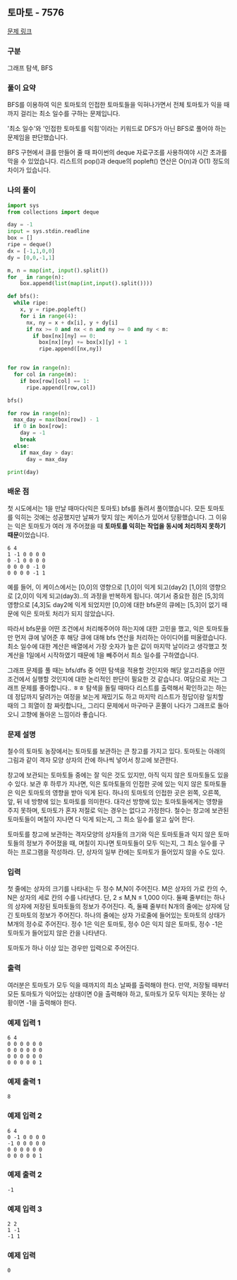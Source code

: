 ## 토마토 - 7576

[문제 링크](https://www.acmicpc.net/problem/7576)

### 구분

그래프 탐색, BFS

### 풀이 요약

BFS를 이용하여 익은 토마토의 인접한 토마토들을 익혀나가면서 전체 토마토가 익을 때까지 걸리는 최소 일수를 구하는 문제입니다.

'최소 일수'와 '인접한 토마토를 익힘'이라는 키워드로 DFS가 아닌 BFS로 풀어야 하는 문제임을 판단했습니다.

BFS 구현에서 큐를 만들어 줄 때 파이썬의 deque 자료구조를 사용하여야 시간 초과를 막을 수 있었습니다. 리스트의 pop()과 deque의 popleft() 연산은 O(n)과 O(1) 정도의 차이가 있습니다.

### 나의 풀이

```python
import sys
from collections import deque

day = -1
input = sys.stdin.readline
box = []
ripe = deque()
dx = [-1,1,0,0]
dy = [0,0,-1,1]

m, n = map(int, input().split())
for _ in range(n):
    box.append(list(map(int,input().split())))

def bfs():
  while ripe:
    x, y = ripe.popleft()
    for i in range(4):
      nx, ny = x + dx[i], y + dy[i]
      if nx >= 0 and nx < n and ny >= 0 and ny < m:
        if box[nx][ny] == 0:
          box[nx][ny] += box[x][y] + 1
          ripe.append([nx,ny])


for row in range(n):
  for col in range(m):
    if box[row][col] == 1:
      ripe.append([row,col])

bfs()

for row in range(n):
  max_day = max(box[row]) - 1
  if 0 in box[row]:
    day = -1
    break
  else:
    if max_day > day:
      day = max_day

print(day)
```

### 배운 점

첫 시도에서는 1을 만날 때마다(익은 토마토) bfs를 돌려서 풀이했습니다. 모든 토마토를 익히는 것에는 성공했지만 날짜가 맞지 않는 케이스가 있어서 당황했습니다. 그 이유는 익은 토마토가 여러 개 주어졌을 때 **토마토를 익히는 작업을 동시에 처리하지 못하기 때문**이었습니다.

```
6 4
1 -1 0 0 0 0
0 -1 0 0 0 0
0 0 0 0 -1 0
0 0 0 0 -1 1
```

예를 들어, 이 케이스에서는 [0,0]의 영향으로 [1,0]이 익게 되고(day2) [1,0]의 영향으로 [2,0]이 익게 되고(day3)..의 과정을 반복하게 됩니다. 여기서 중요한 점은 [5,3]의 영향으로 [4,3]도 day2에 익게 되었지만 [0,0]에 대한 bfs문의 큐에는 [5,3]이 없기 때문에 익은 토마토 처리가 되지 않았습니다.

따라서 bfs문을 어떤 조건에서 처리해주어야 하는지에 대한 고민을 했고, 익은 토마토들만 먼저 큐에 넣어준 후 해당 큐에 대해 bfs 연산을 처리하는 아이디어를 떠올렸습니다. 최소 일수에 대한 계산은 배열에서 가장 숫자가 높은 값이 마지막 날이라고 생각했고 첫 계산을 1일에서 시작하였기 때문에 1을 빼주어서 최소 일수를 구하였습니다.

그래프 문제를 풀 때는 bfs/dfs 중 어떤 탐색을 적용할 것인지와 해당 알고리즘을 어떤 조건에서 실행할 것인지에 대한 논리적인 판단이 필요한 것 같습니다. 여담으로 저는 그래프 문제를 좋아합니다.. ㅎㅎ 탐색을 돌릴 때마다 리스트를 출력해서 확인하고는 하는데 정답까지 달려가는 여정을 보는게 재밌기도 하고 마지막 리스트가 정답이랑 일치할 때의 그 희열이 참 짜릿합니다,, 그리디 문제에서 마구마구 혼쭐이 나다가 그래프로 돌아오니 고향에 돌아온 느낌이라 좋습니다.

### 문제 설명

철수의 토마토 농장에서는 토마토를 보관하는 큰 창고를 가지고 있다. 토마토는 아래의 그림과 같이 격자 모양 상자의 칸에 하나씩 넣어서 창고에 보관한다.

창고에 보관되는 토마토들 중에는 잘 익은 것도 있지만, 아직 익지 않은 토마토들도 있을 수 있다. 보관 후 하루가 지나면, 익은 토마토들의 인접한 곳에 있는 익지 않은 토마토들은 익은 토마토의 영향을 받아 익게 된다. 하나의 토마토의 인접한 곳은 왼쪽, 오른쪽, 앞, 뒤 네 방향에 있는 토마토를 의미한다. 대각선 방향에 있는 토마토들에게는 영향을 주지 못하며, 토마토가 혼자 저절로 익는 경우는 없다고 가정한다. 철수는 창고에 보관된 토마토들이 며칠이 지나면 다 익게 되는지, 그 최소 일수를 알고 싶어 한다.

토마토를 창고에 보관하는 격자모양의 상자들의 크기와 익은 토마토들과 익지 않은 토마토들의 정보가 주어졌을 때, 며칠이 지나면 토마토들이 모두 익는지, 그 최소 일수를 구하는 프로그램을 작성하라. 단, 상자의 일부 칸에는 토마토가 들어있지 않을 수도 있다.

### 입력

첫 줄에는 상자의 크기를 나타내는 두 정수 M,N이 주어진다. M은 상자의 가로 칸의 수, N은 상자의 세로 칸의 수를 나타낸다. 단, 2 ≤ M,N ≤ 1,000 이다. 둘째 줄부터는 하나의 상자에 저장된 토마토들의 정보가 주어진다. 즉, 둘째 줄부터 N개의 줄에는 상자에 담긴 토마토의 정보가 주어진다. 하나의 줄에는 상자 가로줄에 들어있는 토마토의 상태가 M개의 정수로 주어진다. 정수 1은 익은 토마토, 정수 0은 익지 않은 토마토, 정수 -1은 토마토가 들어있지 않은 칸을 나타낸다.

토마토가 하나 이상 있는 경우만 입력으로 주어진다.

### 출력

여러분은 토마토가 모두 익을 때까지의 최소 날짜를 출력해야 한다. 만약, 저장될 때부터 모든 토마토가 익어있는 상태이면 0을 출력해야 하고, 토마토가 모두 익지는 못하는 상황이면 -1을 출력해야 한다.

### 예제 입력 1

```
6 4
0 0 0 0 0 0
0 0 0 0 0 0
0 0 0 0 0 0
0 0 0 0 0 1
```

### 예제 출력 1

```
8
```

### 예제 입력 2

```
6 4
0 -1 0 0 0 0
-1 0 0 0 0 0
0 0 0 0 0 0
0 0 0 0 0 1
```

### 예제 출력 2

```
-1
```

### 예제 입력 3

```
2 2
1 -1
-1 1
```

### 예제 입력

```
0
```
